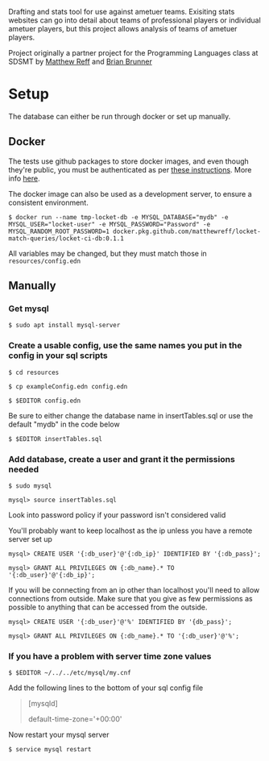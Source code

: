 Drafting and stats tool for use against ametuer teams. Exisiting stats websites can go into detail about teams of professional players or individual ametuer players, but this project allows analysis of teams of ametuer players.

Project originally a partner project for the Programming Languages class at SDSMT by [Matthew Reff](https://github.com/matthewReff) and [Brian Brunner](https://github.com/Briaoeuidhtns)

# Setup
The database can either be run through docker or set up manually.

## Docker
The tests use github packages to store docker images, and even though they're public, you must be authenticated as per [these instructions](https://help.github.com/en/packages/using-github-packages-with-your-projects-ecosystem/configuring-docker-for-use-with-github-packages#authenticating-to-github-packages). More info [here](https://github.community/t/download-from-github-package-registry-without-authentication/14407).

The docker image can also be used as a development server, to ensure a consistent environment.

`$ docker run --name tmp-locket-db -e MYSQL_DATABASE="mydb" -e MYSQL_USER="locket-user" -e MYSQL_PASSWORD="Password" -e MYSQL_RANDOM_ROOT_PASSWORD=1 docker.pkg.github.com/matthewreff/locket-match-queries/locket-ci-db:0.1.1`

All variables may be changed, but they must match those in `resources/config.edn`

## Manually

### Get mysql
`$ sudo apt install mysql-server`

### Create a usable config, use the same names you put in the config in your sql scripts
`$ cd resources`

`$ cp exampleConfig.edn config.edn`

`$ $EDITOR config.edn`

 Be sure to either change the database name in insertTables.sql or use the default "mydb" in the code below

`$ $EDITOR insertTables.sql`

### Add database, create a user and grant it the permissions needed

`$ sudo mysql`

`mysql> source insertTables.sql`

Look into password policy if your password isn't considered valid

You'll probably want to keep localhost as the ip unless you have a remote server set up

`mysql> CREATE USER '{:db_user}'@'{:db_ip}' IDENTIFIED BY '{:db_pass}';`

`mysql> GRANT ALL PRIVILEGES ON {:db_name}.* TO '{:db_user}'@'{:db_ip}';`

If you will be connecting from an ip other than localhost you'll need to allow connections from outside.
Make sure that you give as few permissions as possible to anything that can be accessed from the outside.

`mysql> CREATE USER '{:db_user}'@'%' IDENTIFIED BY '{db_pass}';`

`mysql> GRANT ALL PRIVILEGES ON {:db_name}.* TO '{:db_user}'@'%';`

### If you have a problem with server time zone values

`$ $EDITOR ~/../../etc/mysql/my.cnf`

Add the following lines to the bottom of your sql config file

>[mysqld]
>
>default-time-zone='+00:00'

Now restart your mysql server

`$ service mysql restart`
